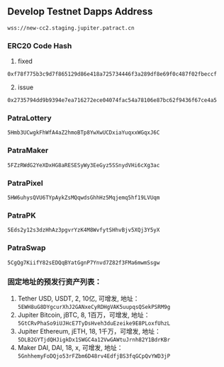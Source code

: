 ## Develop Testnet Dapps Address
```
wss://new-cc2.staging.jupiter.patract.cn
```

### ERC20 Code Hash
1. fixed
```
0xf78f775b3c9d7f865129d86e418a725734446f3a289df8e69f0c487f02fbeccf
```
2. issue
```
0x2735794dd9b9394e7ea716272ece04074fac54a78106e87bc62f9436f67ce4a5
```
### PatraLottery
```
5Hmb3UCwgkFhWfA4aZ2hmoBTp8YwXwUCDxiaYuqxxWGqxJ6C
```
### PatraMaker
```
5FZzRWdG2YeXDxHG8aRESESyWy3EeGyz5SSnydVHi6cXg3ac
```
### PatraPixel
```
5HW6uhysQVU6TYpAykZsMQqwdsGhhHz5Mqjemq5hf19LVUqm
```
### PatraPK
```
5Eds2y12s3dzHhAz3pgvrYzK4M8WvfytSHhvBjv5XQj3Y5yX
```
### PatraSwap
```
5CgQg7KiifY82sEDQqBYatGgnP7Ynvd7Z82f3FMa6mwmSsgw
```

### 固定地址的预发行资产列表：
1. Tether USD, USDT, 2, 10亿, 可增发,
   地址：`5EWH8uG8DYgcurXhJ2GANxeCyRDHgVAK5uupqsQSekPSRM9g`
1. Jupiter Bitcoin, jBTC, 8, 1百万，可增发,
   地址：`5GtCRvPhaSo9iUJHcE7TyDsHveh3duEzeike9E8PLoxfUhzL`
1. Jupiter Ethereum, jETH, 18, 1千万，可增发,
   地址：`5DLB2GYTjdQHJigkDx1SWGC4a12VwGAWtuJrnh82Y1BdrKBr`
1. Maker DAI, DAI, 18, x, 可增发,
   地址：`5GnhhemyFoDQjo53rFZbm6D48rv4EdfjBS3fqGCpQvYWD3jP`
